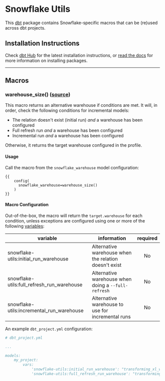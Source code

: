 # Snowflake Utils

This [dbt](https://github.com/fishtown-analytics/dbt) package contains Snowflake-specific macros that can be (re)used across dbt projects.

## Installation Instructions
Check [dbt Hub](https://hub.getdbt.com/fishtown-analytics/snowflake-utils/latest/) for the latest installation instructions, or [read the docs](https://docs.getdbt.com/docs/package-management) for more information on installing packages.

----

## Macros

### warehouse_size() ([source](macros/warehouse_size.sql))
This macro returns an alternative warehouse if conditions are met. It will, in order, check the following conditions for incremental models:

- The relation doesn't exist (initial run) _and_ a warehouse has been configured
- Full refresh run _and_ a warehouse has been configured
- Incremental run _and_ a warehouse has been configured

Otherwise, it returns the target warehouse configured in the profile.

#### Usage

Call the macro from the `snowflake_warehouse` model configuration:
```
{{ 
    config(
      snowflake_warehouse=warehouse_size()
    )
}}
```

#### Macro Configuration

Out-of-the-box, the macro will return the `target.warehouse` for each condition, unless exceptions are configured using one or more of the following [variables](https://docs.getdbt.com/docs/using-variables):

| variable | information | required |
|----------|-------------|:--------:|
|snowflake-utils:initial_run_warehouse|Alternative warehouse when the relation doesn't exist|No|
|snowflake-utils:full_refresh_run_warehouse|Alternative warehouse when doing a `--full-refresh`|No|
|snowflake-utils:incremental_run_warehouse|Alternative warehouse to use for incremental runs|No|

An example `dbt_project.yml` configuration:

```yml
# dbt_project.yml

...

models:
    my_project:
        vars:
            'snowflake-utils:initial_run_warehouse': "transforming_xl_wh"
            'snowflake-utils:full_refresh_run_warehouse': "transforming_xl_wh"


```



